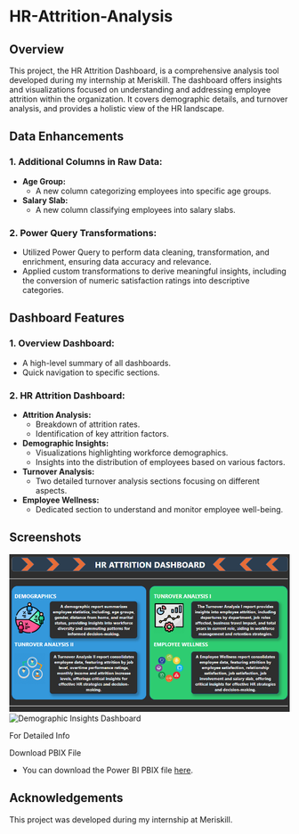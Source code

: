 # HR-Attrition-Analysis

## Overview
This project, the HR Attrition Dashboard, is a comprehensive analysis tool developed during my internship at Meriskill. The dashboard offers insights and visualizations focused on understanding and addressing employee attrition within the organization. It covers demographic details, and turnover analysis, and provides a holistic view of the HR landscape.

## Data Enhancements

### 1. Additional Columns in Raw Data:
   - **Age Group:**
     - A new column categorizing employees into specific age groups.
   - **Salary Slab:**
     - A new column classifying employees into salary slabs.

### 2. Power Query Transformations:
   - Utilized Power Query to perform data cleaning, transformation, and enrichment, ensuring data accuracy and relevance.
   - Applied custom transformations to derive meaningful insights, including the conversion of numeric satisfaction ratings into descriptive categories.

## Dashboard Features

### 1. Overview Dashboard:
   - A high-level summary of all dashboards.
   - Quick navigation to specific sections.

### 2. HR Attrition Dashboard:
   - **Attrition Analysis:**
     - Breakdown of attrition rates.
     - Identification of key attrition factors.
   - **Demographic Insights:**
     - Visualizations highlighting workforce demographics.
     - Insights into the distribution of employees based on various factors.
   - **Turnover Analysis:**
     - Two detailed turnover analysis sections focusing on different aspects.
   - **Employee Wellness:**
     - Dedicated section to understand and monitor employee well-being.

## Screenshots
![HR Attrition Dashboard Overview](Overview.png)
![Demographic Insights Dashboard](Demographic.png)

For Detailed Info


Download PBIX File
- You can download the Power BI PBIX file [here](HR%20Attrition.pbix).

## Acknowledgements
This project was developed during my internship at Meriskill.
